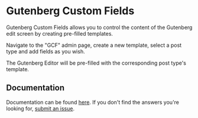 # Gutenberg Custom Fields

Gutenberg Custom Fields allows you to control the content of the Gutenberg edit screen by creating pre-filled templates.

Navigate to the "GCF" admin page, create a new template, select a post type and add fields as you wish.

The Gutenberg Editor will be pre-filled with the corresponding post type's template.

## Documentation

Documentation can be found [here](https://youknowriad.github.io/gcf/). If you don't find the answers you're looking for, [submit an issue](https://github.com/youknowriad/gcf/issues).
